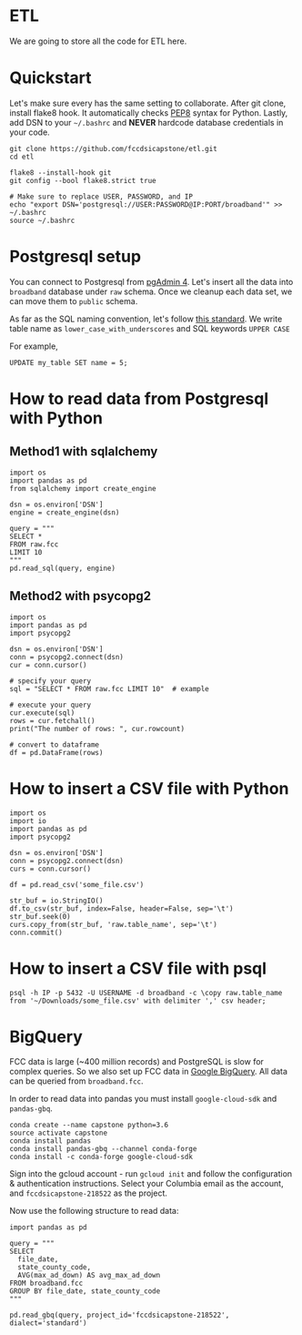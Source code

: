 # ETL

We are going to store all the code for ETL here.

# Quickstart
Let's make sure every has the same setting to collaborate. After git clone, install flake8 hook. It automatically checks
[PEP8](http://pep8.org/) syntax for Python. Lastly, add DSN to your `~/.bashrc` and **NEVER** hardcode database
credentials in your code.



    git clone https://github.com/fccdsicapstone/etl.git
    cd etl

    flake8 --install-hook git
    git config --bool flake8.strict true

    # Make sure to replace USER, PASSWORD, and IP
    echo "export DSN='postgresql://USER:PASSWORD@IP:PORT/broadband'" >> ~/.bashrc
    source ~/.bashrc


# Postgresql setup
You can connect to Postgresql from [pgAdmin 4](https://www.pgadmin.org/). Let's insert all the data into `broadband`
database under `raw` schema. Once we cleanup each data set, we can move them to `public` schema.

As far as the SQL
naming convention, let's follow [this standard](https://stackoverflow.com/a/2878408/3128336). We write table name as
`lower_case_with_underscores` and SQL keywords `UPPER CASE`

For example,

    UPDATE my_table SET name = 5;

# How to read data from Postgresql with Python
## Method1 with sqlalchemy
    import os
    import pandas as pd
    from sqlalchemy import create_engine

    dsn = os.environ['DSN']
    engine = create_engine(dsn)

    query = """
    SELECT *
    FROM raw.fcc
    LIMIT 10
    """
    pd.read_sql(query, engine)

## Method2 with psycopg2
    import os
    import pandas as pd
    import psycopg2

    dsn = os.environ['DSN']
    conn = psycopg2.connect(dsn)
    cur = conn.cursor()

    # specify your query
    sql = "SELECT * FROM raw.fcc LIMIT 10"  # example

    # execute your query
    cur.execute(sql)
    rows = cur.fetchall()
    print("The number of rows: ", cur.rowcount)

    # convert to dataframe
    df = pd.DataFrame(rows)

# How to insert a CSV file with Python

    import os
    import io
    import pandas as pd
    import psycopg2

    dsn = os.environ['DSN']
    conn = psycopg2.connect(dsn)
    curs = conn.cursor()

    df = pd.read_csv('some_file.csv')

    str_buf = io.StringIO()
    df.to_csv(str_buf, index=False, header=False, sep='\t')
    str_buf.seek(0)
    curs.copy_from(str_buf, 'raw.table_name', sep='\t')
    conn.commit()

# How to insert a CSV file with psql

    psql -h IP -p 5432 -U USERNAME -d broadband -c \copy raw.table_name from '~/Downloads/some_file.csv' with delimiter ',' csv header;

# BigQuery

FCC data is large (~400 million records) and PostgreSQL is slow for complex queries. So we also set up FCC data in [Google BigQuery](https://console.cloud.google.com/bigquery?project=fccdsicapstone-218522&authuser=1&organizationId=819335046878&p=fccdsicapstone-218522&page=project). All data can be queried from `broadband.fcc`.

In order to read data into pandas you must install `google-cloud-sdk` and `pandas-gbq`. 

    conda create --name capstone python=3.6
    source activate capstone
    conda install pandas
    conda install pandas-gbq --channel conda-forge
    conda install -c conda-forge google-cloud-sdk

Sign into the gcloud account - run `gcloud init` and follow the configuration & authentication instructions. Select your Columbia email as the account, and `fccdsicapstone-218522` as the project.

Now use the following structure to read data:

    import pandas as pd

    query = """
    SELECT
      file_date,
      state_county_code,
      AVG(max_ad_down) AS avg_max_ad_down
    FROM broadband.fcc
    GROUP BY file_date, state_county_code
    """

    pd.read_gbq(query, project_id='fccdsicapstone-218522', dialect='standard')
